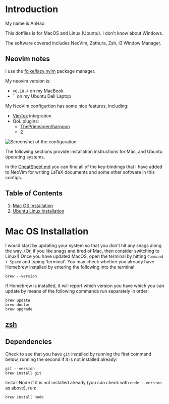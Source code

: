# Introduction

My name is AnHao

This dotfiles is for MacOS and Linux (Ubuntu). I don't know about Windows.

The software covered includes NeoVim, Zathura, Zsh, i3 Window Manager.

## Neovim notes

I use the [folke/lazy.nvim](https://github.com/folke/lazy.nvim) package manager.

My neovim version is:
- `v0.10.4` on my MacBook
- `` on my Ubuntu Dell Laptop

My NeoVim configurtion has some nice features, including:

- [VimTex](https://github.com/lervag/vimtex) integration
- QoL plugins:
  - [ThePrimeagen/harpoon](https://github.com/ThePrimeagen/harpoon)
  - 2 

![Screenshot of the configuration](images/screenshot_cite.png)

The following sections provide installation instructions for Mac, and Ubuntu operating systems.

In the [CheatSheet.md]() you can find all of the key-bindings that I have added to NeoVim for writing LaTeX documents and some other software in this configs.

## Table of Contents

1. [Mac OS Installation](#Mac-OS-Installation)
2. [Ubuntu Linux Installation](#Arch-Linux-Installation)

# Mac OS Installation

I would start by updating your system so that you don't hit any snags along the way.
(Or, if you like snags and tired of Mac, then consider switching to Linux!)
Once you have updated MacOS, open the terminal by hitting `Command + Space` and typing 'terminal'.
You may check whether you already have Homebrew installed by entering the following into the terminal:

```
brew --version
```

If Homebrew is installed, it will report which version you have which you can update by means of the following commands run separately in order:

```
brew update
brew doctor
brew upgrade
```

## [zsh](https://fishshell.com/)


## Dependencies

Check to see that you have `git` installed by running the first command below, running the second if it is not installed already:

```
git --version
brew install git
```

Install Node if it is not installed already (you can check with `node --version` as above), run:

```
brew install node
```












